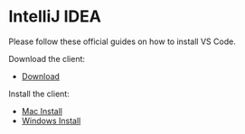 # IntelliJ IDEA

Please follow these official guides on how to install VS Code.

Download the client:
- [Download](https://www.jetbrains.com/idea/download/)

Install the client:
- [Mac Install](https://www.jetbrains.com/help/idea/installation-guide.html#-u36bwj_90)
- [Windows Install](https://www.jetbrains.com/help/idea/installation-guide.html#-u36bwj_76)